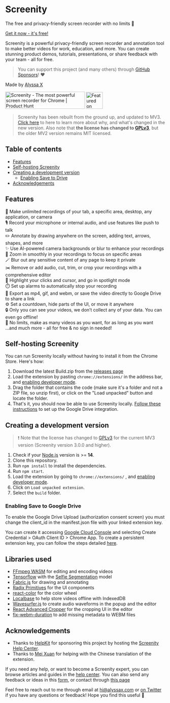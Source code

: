 # Screenity

The free and privacy-friendly screen recorder with no limits 🎥

[Get it now - it's free!](https://chrome.google.com/webstore/detail/screenity-screen-recorder/kbbdabhdfibnancpjfhlkhafgdilcnji)

Screenity is a powerful privacy-friendly screen recorder and annotation tool to make better videos for work, education, and more. You can create stunning product demos, tutorials, presentations, or share feedback with your team - all for free.

> You can support this project (and many others) through [GitHub Sponsors](https://github.com/sponsors/alyssaxuu)! ❤️

Made by [Alyssa X](https://alyssax.com)

<a href="https://www.producthunt.com/posts/screenity?utm_source=badge-top-post-badge&utm_medium=badge&utm_souce=badge-screenity" target="_blank"><img src="https://api.producthunt.com/widgets/embed-image/v1/top-post-badge.svg?post_id=275308&theme=light&period=daily" alt="Screenity - The most powerful screen recorder for Chrome | Product Hunt" style="width: 250px; height: 54px;" width="250" height="54" /></a>
<a href="https://news.ycombinator.com/item?id=25150804" target="_blank"><img height=53 src="https://hackerbadge.now.sh/api?id=25150804&type=orange" alt="Featured on HackerNews"></a>

> Screenity has been rebuilt from the ground up, and updated to MV3. [Click here](https://help.screenity.io/getting-started/77KizPC8MHVGfpKpqdux9D/what%E2%80%99s-changed-in-the-new-version-of-screenity/bDtvcwAtw9PPesQeNH4zjE) to here to learn more about why, and what's changed in the new version. Also note that **the license has changed to [GPLv3](https://github.com/alyssaxuu/screenity/blob/master/LICENSE)**, but the older MV2 version remains MIT licensed.

## Table of contents

- [Features](#features)
- [Self-hosting Screenity](#self-hosting-screenity)
- [Creating a development version](#creating-a-development-version)
  - [Enabling Save to Drive](#enabling-save-to-drive)
- [Acknowledgements](#acknowledgements)

## Features

🎥 Make unlimited recordings of your tab, a specific area, desktop, any application, or camera<br>
🎙️ Record your microphone or internal audio, and use features like push to talk<br>
✏️ Annotate by drawing anywhere on the screen, adding text, arrows, shapes, and more<br>
✨ Use AI-powered camera backgrounds or blur to enhance your recordings<br>
🔎 Zoom in smoothly in your recordings to focus on specific areas<br>
🪄 Blur out any sensitive content of any page to keep it private<br>
✂️ Remove or add audio, cut, trim, or crop your recordings with a comprehensive editor<br>
👀 Highlight your clicks and cursor, and go in spotlight mode<br>
⏱️ Set up alarms to automatically stop your recording<br>
💾 Export as mp4, gif, and webm, or save the video directly to Google Drive to share a link<br>
⚙️ Set a countdown, hide parts of the UI, or move it anywhere<br>
🔒 Only you can see your videos, we don’t collect any of your data. You can even go offline!<br>
💙 No limits, make as many videos as you want, for as long as you want<br> …and much more - all for free & no sign in needed!

## Self-hosting Screenity

You can run Screenity locally without having to install it from the Chrome Store. Here's how:

1. Download the latest Build.zip from the [releases page](https://github.com/alyssaxuu/screenity/releases)
2. Load the extension by pasting `chrome://extensions/` in the address bar, and [enabling developer mode](https://developer.chrome.com/docs/extensions/mv2/faq/#:~:text=You%20can%20start%20by%20turning,a%20packaged%20extension%2C%20and%20more.).
3. Drag the folder that contains the code (make sure it's a folder and not a ZIP file, so unzip first), or click on the "Load unpacked" button and locate the folder.
4. That's it, you should now be able to use Screenity locally. [Follow these instructions](#enabling-save-to-google-drive) to set up the Google Drive integration.

## Creating a development version

> ❗️ Note that the license has changed to [GPLv3](https://github.com/alyssaxuu/screenity/blob/master/LICENSE) for the current MV3 version (Screenity version 3.0.0 and higher).

1. Check if your [Node.js](https://nodejs.org/) version is >= **14**.
2. Clone this repository.
3. Run `npm install` to install the dependencies.
4. Run `npm start`.
5. Load the extension by going to `chrome://extensions/` , and [enabling developer mode](https://developer.chrome.com/docs/extensions/mv2/faq/#:~:text=You%20can%20start%20by%20turning,a%20packaged%20extension%2C%20and%20more.).
6. Click on `Load unpacked extension`.
7. Select the `build` folder.

### Enabling Save to Google Drive

To enable the Google Drive Upload (authorization consent screen) you must change the client_id in the manifest.json file with your linked extension key.

You can create it accessing [Google Cloud Console](https://console.cloud.google.com/apis/credentials) and selecting Create Credential > OAuth Client ID > Chrome App. To create a persistent extension key, you can follow the steps detailed [here](https://developer.chrome.com/docs/extensions/reference/manifest/key).

## Libraries used

- [FFmpeg WASM](https://ffmpegwasm.netlify.app/) for editing and encoding videos
- [Tensorflow](https://github.com/tensorflow/tfjs) with the [Selfie Segmentation](https://blog.tensorflow.org/2022/01/body-segmentation.html) model
- [Fabric.js](https://github.com/fabricjs/fabric.js) for drawing and annotating
- [Radix Primitives](https://www.radix-ui.com/primitives) for the UI components
- [react-color](https://uiwjs.github.io/react-color/) for the color wheel
- [Localbase](https://github.com/dannyconnell/localbase) to help store videos offline with IndexedDB
- [Wavesurfer.js](https://wavesurfer.xyz/) to create audio waveforms in the popup and the editor
- [React Advanced Cropper](https://advanced-cropper.github.io/react-advanced-cropper/) for the cropping UI in the editor
- [fix-webm-duration](https://github.com/yusitnikov/fix-webm-duration) to add missing metadata to WEBM files

## Acknowledgements

- Thanks to [HelpKit](https://www.helpkit.so/) for sponsoring this project by hosting the [Screenity Help Center](https://help.screenity.io/).
- Thanks to [Mei Xuan](https://www.behance.net/meixuanloo) for helping with the Chinese translation of the extension.

If you need any help, or want to become a Screenity expert, you can browse articles and guides in the [help center](https://help.screenity.io). You can also send any feedback or ideas in this [form](https://tally.so/r/3ElpXq), or contact through [this page](https://help.screenity.io/contact)

Feel free to reach out to me through email at hi@alyssax.com or [on Twitter](https://twitter.com/alyssaxuu) if you have any questions or feedback! Hope you find this useful 💜
